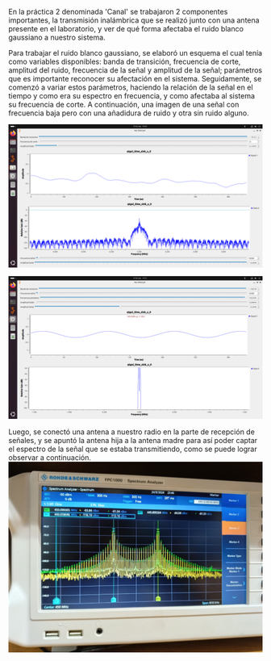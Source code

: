 En la práctica 2 denominada 'Canal' se trabajaron 2 componentes importantes, la transmisión inalámbrica que se realizó junto con una antena presente en el laboratorio, y ver de qué forma afectaba el ruido blanco gaussiano a nuestro sistema.

Para trabajar el ruido blanco gaussiano, se elaboró un esquema el cual tenía como variables disponibles: banda de transición, frecuencia de corte, amplitud del ruido, frecuencia de la señal y amplitud de la señal; parámetros que es importante reconocer su afectación en el sistema. Seguidamente, se comenzó a variar estos parámetros, haciendo la relación de la señal en el tiempo y como era su espectro en frecuencia, y como afectaba al sistema su frecuencia de corte. A continuación, una imagen de una señal con frecuencia baja pero con una añadidura de ruido y otra sin ruido alguno.

![Señal con ruido fc cero](https://github.com/Tatianam06/GNURADIO_LABCOMUIS_2024_2_B1A_G6/blob/ParteA2/Imagenfc0.png)

![Señal sinruido](https://github.com/Tatianam06/GNURADIO_LABCOMUIS_2024_2_B1A_G6/blob/ParteA2/senal_sin_ruido.png)

Luego, se conectó una antena a nuestro radio en la parte de recepción de señales, y se apuntó la antena hija a la antena madre para así poder captar el espectro de la señal que se estaba transmitiendo, como se puede lograr observar a continuación.
![Señal receptora](https://github.com/Tatianam06/GNURADIO_LABCOMUIS_2024_2_B1A_G6/blob/ParteB2/senal_antena_receptora.jpg)

